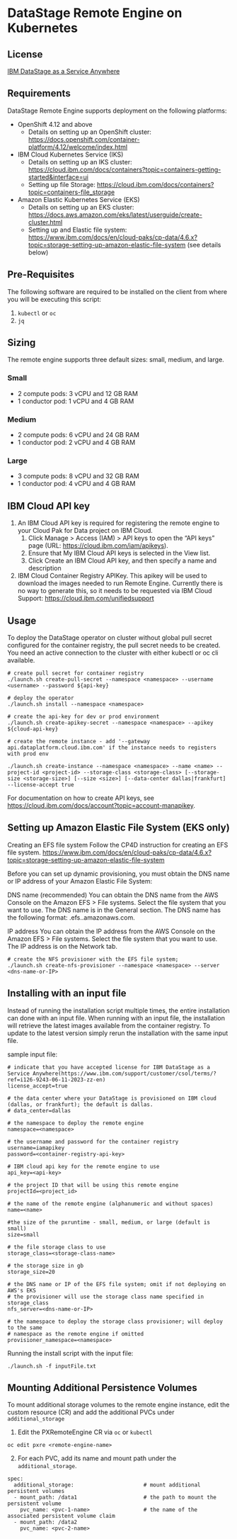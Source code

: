 # DataStage Remote Engine on Kubernetes

## License
[IBM DataStage as a Service Anywhere](https://www.ibm.com/support/customer/csol/terms/?ref=i126-9243-06-11-2023-zz-en)

## Requirements
DataStage Remote Engine supports deployment on the following platforms:
* OpenShift 4.12 and above
    * Details on setting up an OpenShift cluster: https://docs.openshift.com/container-platform/4.12/welcome/index.html
* IBM Cloud Kubernetes Service (IKS)
    * Details on setting up an IKS cluster: https://cloud.ibm.com/docs/containers?topic=containers-getting-started&interface=ui
    * Setting up file Storage: https://cloud.ibm.com/docs/containers?topic=containers-file_storage
* Amazon Elastic Kubernetes Service (EKS)
    * Details on setting up an EKS cluster: https://docs.aws.amazon.com/eks/latest/userguide/create-cluster.html
    * Setting up and Elastic file system: https://www.ibm.com/docs/en/cloud-paks/cp-data/4.6.x?topic=storage-setting-up-amazon-elastic-file-system (see details below)

## Pre-Requisites
The following software are required to be installed on the client from where you will be executing this script:

1. `kubectl` or `oc`
2. `jq`

## Sizing
The remote engine supports three default sizes: small, medium, and large.

### Small
- 2 compute pods: 3 vCPU and 12 GB RAM
- 1 conductor pod: 1 vCPU and 4 GB RAM

### Medium
- 2 compute pods: 6 vCPU and 24 GB RAM
- 1 conductor pod: 2 vCPU and 4 GB RAM

### Large
- 3 compute pods: 8 vCPU and 32 GB RAM
- 1 conductor pod: 4 vCPU and 4 GB RAM

## IBM Cloud API key
1. An IBM Cloud API key is required for registering the remote engine to your Cloud Pak for Data project on IBM Cloud.
    1. Click Manage > Access (IAM) > API keys to open the “API keys” page (URL: https://cloud.ibm.com/iam/apikeys).
    2. Ensure that My IBM Cloud API keys is selected in the View list.
    3. Click Create an IBM Cloud API key, and then specify a name and description
2. IBM Cloud Container Registry APIKey. This apikey will be used to download the images needed to run Remote Engine. Currently there is no way to generate this, so it needs to be requested via IBM Cloud Support: https://cloud.ibm.com/unifiedsupport

## Usage
To deploy the DataStage operator on cluster without global pull secret configured for the container registry, the pull secret needs to be created. You need an active connection to the cluster with either kubectl or oc cli available.

```
# create pull secret for container registry
./launch.sh create-pull-secret --namespace <namespace> --username <username> --password ${api-key}

# deploy the operator
./launch.sh install --namespace <namespace>

# create the api-key for dev or prod environment
./launch.sh create-apikey-secret --namespace <namespace> --apikey ${cloud-api-key}

# create the remote instance - add '--gateway api.dataplatform.cloud.ibm.com' if the instance needs to registers with prod env

./launch.sh create-instance --namespace <namespace> --name <name> --project-id <project-id> --storage-class <storage-class> [--storage-size <storage-size>] [--size <size>] [--data-center dallas|frankfurt] --license-accept true
```
For documentation on how to create API keys, see https://cloud.ibm.com/docs/account?topic=account-manapikey.

## Setting up Amazon Elastic File System (EKS only)
Creating an EFS file system
Follow the CP4D instruction for creating an EFS file system.
https://www.ibm.com/docs/en/cloud-paks/cp-data/4.6.x?topic=storage-setting-up-amazon-elastic-file-system

Before you can set up dynamic provisioning, you must obtain the DNS name or IP address of your Amazon Elastic File System:

DNS name (recommended)
You can obtain the DNS name from the AWS Console on the Amazon EFS > File systems. Select the file system that you want to use. The DNS name is in the General section.
The DNS name has the following format: <file-storage-id>.efs.<region>.amazonaws.com.

IP address
You can obtain the IP address from the AWS Console on the Amazon EFS > File systems. Select the file system that you want to use. The IP address is on the Network tab.

```
# create the NFS provisioner with the EFS file system;
./launch.sh create-nfs-provisioner --namespace <namespace> --server <dns-name-or-IP>
```

## Installing with an input file
Instead of running the installation script multiple times, the entire installation can done with an input file. When running with an input file, the installation will retrieve the latest images available from the container registry. To update to the latest version simply rerun the installation with the same input file.

sample input file:
```
# indicate that you have accepted license for IBM DataStage as a Service Anywhere(https://www.ibm.com/support/customer/csol/terms/?ref=i126-9243-06-11-2023-zz-en)
license_accept=true

# the data center where your DataStage is provisioned on IBM cloud (dallas, or frankfurt); the default is dallas.
# data_center=dallas

# the namespace to deploy the remote engine
namespace=<namespace>

# the username and password for the container registry
username=iamapikey
password=<container-registry-api-key>

# IBM cloud api key for the remote engine to use
api_key=<api-key>

# the project ID that will be using this remote engine
projectId=<project_id>

# the name of the remote engine (alphanumeric and without spaces)
name=<name>

#the size of the pxruntime - small, medium, or large (default is small)
size=small

# the file storage class to use
storage_class=<storage-class-name>

# the storage size in gb
storage_size=20

# the DNS name or IP of the EFS file system; omit if not deploying on AWS's EKS
# the provisioner will use the storage class name specified in storage_class
nfs_server=<dns-name-or-IP>

# the namespace to deploy the storage class provisioner; will deploy to the same
# namespace as the remote engine if omitted
provisioner_namespace=<namespace>
```

Running the install script with the input file:
```
./launch.sh -f inputFile.txt
```

## Mounting Additional Persistence Volumes
To mount additional storage volumes to the remote engine instance, edit the custom resource (CR) and add the additional PVCs under `additional_storage`
1. Edit the PXRemoteEngine CR via `oc` or `kubectl`
```
oc edit pxre <remote-engine-name>
```
2. For each PVC, add its name and mount path under the `additional_storage`.
```
spec:
  additional_storage:                      # mount additional persistent volumes
  - mount_path: /data1                     # the path to mount the persistent volume
    pvc_name: <pvc-1-name>                 # the name of the associated persistent volume claim
  - mount_path: /data2
    pvc_name: <pvc-2-name>
```